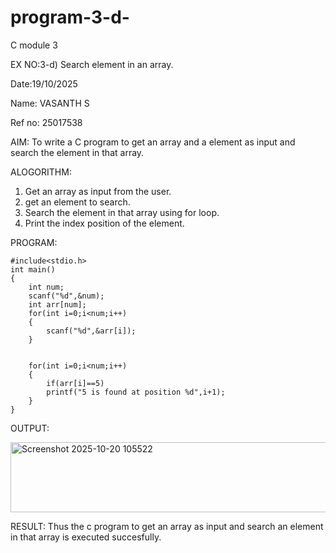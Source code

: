 # program-3-d-
C module 3

EX NO:3-d) Search element in an array.



Date:19/10/2025 


Name: VASANTH S 


Ref no: 25017538

AIM:
To write a C program to get an array and a element as input and search the element in that array.

ALOGORITHM:
1) Get an array as input from the user.
2) get an element to search.
3) Search the element in that array using for loop.
4) Print the index position of the element.

PROGRAM:

```
#include<stdio.h>
int main()
{
    int num;
    scanf("%d",&num);
    int arr[num];
    for(int i=0;i<num;i++)
    {
        scanf("%d",&arr[i]);
    }
    
    
    for(int i=0;i<num;i++)
    {
        if(arr[i]==5)
        printf("5 is found at position %d",i+1);
    }
}
```

OUTPUT:

<img width="800" height="112" alt="Screenshot 2025-10-20 105522" src="https://github.com/user-attachments/assets/2c1e58f3-3b08-4213-b44c-c72469ab6b29" />

RESULT:
Thus the c program to get an array as input and search an element in that array is executed succesfully.











